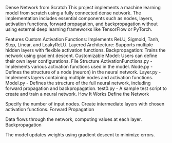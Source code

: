 Dense Network from Scratch
This project implements a machine learning model from scratch using a fully connected dense network. The implementation includes essential components such as nodes, layers, activation functions, forward propagation, and backpropagation without using external deep learning frameworks like TensorFlow or PyTorch.

Features
Custom Activation Functions: Implements ReLU, Sigmoid, Tanh, Step, Linear, and LeakyReLU.
Layered Architecture: Supports multiple hidden layers with flexible activation functions.
Backpropagation: Trains the network using gradient descent.
Customizable Model: Users can define their own layer configurations.
File Structure
ActivationFunctions.py - Implements various activation functions used in the model.
Node.py - Defines the structure of a node (neuron) in the neural network.
Layer.py - Implements layers containing multiple nodes and activation functions.
Model.py - Defines the structure of the full neural network, including forward propagation and backpropagation.
test0.py - A sample test script to create and train a neural network.
How It Works
Define the Network

Specify the number of input nodes.
Create intermediate layers with chosen activation functions.
Forward Propagation

Data flows through the network, computing values at each layer.
Backpropagation

The model updates weights using gradient descent to minimize errors.
